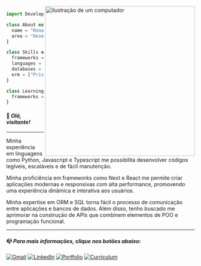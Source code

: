 <img src="https://raw.githubusercontent.com/MicaelliMedeiros/micaellimedeiros/master/image/computer-illustration.png" alt="ilustração de um computador" min-width="400px" max-width="400px" width="400px" align="right">

```js
import Developer from "ronaldofrancas";

class About extends Developer {
  name = "Ronaldo França";
  area = "Desenvolvedor Web Full Stack";
}

class Skills extends Developer {
  frameworks = ["Next, Nest, React, Django, Express"];
  languages = ["Python, Javascript, Typescript"];
  databases = ["SQLite, PostgreSQL"];
  orm = ["Prisma, TypeORM"]
}

class Learning extends Developer {
  frameworks = ["Vue, Angular"]
}
```
#### 👋 *Olá, visitante!*

<hr>

Minha experiência em linguagens como Python, Javascript e Typescript me possibilita desenvolver códigos legíveis, escaláveis e de fácil manutenção. 

Minha proficiência em frameworks como Next e React me permite criar aplicações modernas e responsivas com alta performance, promovendo uma experiência dinâmica e interativa aos usuários. 

Minha expertise em ORM e SQL torna fácil o processo de comunicação entre aplicações e bancos de dados. Além disso, tenho buscado me aprimorar na construção de APIs que combinem elementos de POO e programação funcional.

<hr>

#### 📪 *Para mais informações, clique nos botões abaixo*:
<p align="left">
  <a href="mailto:ronaldofrancajr@gmail.com">
  <img title="Gmail" src="https://img.shields.io/badge/Gmail-red?style=for-the-badge&logo=gmail&logoColor=white" alt="Gmail"/></a>

  <a href="https://www.linkedin.com/in/ronaldofrancas/">
  <img  title="LinkedIn" src="https://img.shields.io/badge/LinkedIn-blue?style=for-the-badge&logo=linkedin&logoColor=white" alt="LinkedIn"/></a>

  <a href="https://portfolio-ronaldofrancas.vercel.app">
  <img  title="Portfólio" src="https://img.shields.io/badge/Portfolio-yellow?style=for-the-badge&logo=vercel&logoColor=white" alt="Portfolio"/></a>
  
  <a href="https://drive.google.com/file/d/1-GIQicQLmL5v9tmlpTgNUmcgqRRVwS7P/view?usp=sharing">
  <img  title="Curriculum" src="https://img.shields.io/badge/Curriculum-gray?style=for-the-badge&logo=googledrive&logoColor=white" alt="Curriculum"/></a>
</p>
